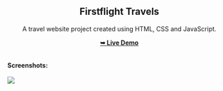 <h2 align="center">Firstflight Travels</h2>
<div align="center">
<p>A travel website project created using HTML, CSS and JavaScript.</p>
<a href="https://afzalbek97.github.io/korea-travel/" target="_blank"><strong>➥ Live Demo</strong></a>
</div> <br/><br/>
<b>Screenshots:</b> <br/><br/>
<img src="https://afzalbek97.github.io/korea-travel//blob/main/readme%20images/readme-image.jpg"></img>
